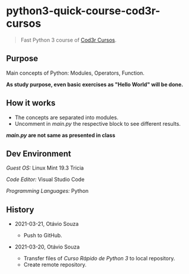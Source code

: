 # python3-quick-course-cod3r-cursos

> Fast Python 3 course of [Cod3r Cursos](https://github.com/cod3rcursos).

## Purpose

Main concepts of Python: Modules, Operators, Function.

**As study purpose, even basic exercises as "Hello World" will be done.**

## How it works

- The concepts are separated into modules.
- Uncomment in _main.py_ the respective block to see different results.

**_main.py_ are not same as presented in class**

## Dev Environment

_Guest OS:_ Linux Mint 19.3 Tricia

_Code Editor:_ Visual Studio Code

_Programming Languages:_ Python

## History

- 2021-03-21, Otávio Souza
  - Push to GitHub.

- 2021-03-20, Otávio Souza
  - Transfer files of _Curso Rápido de Python 3_ to local repository.
  - Create remote repository.